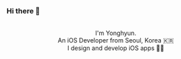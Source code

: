 ### Hi there 👋

<p align="center">
  <br>
  I'm Yonghyun.<br>
  An iOS Developer from Seoul, Korea 🇰🇷<br>
  I design and develop iOS apps 🧑‍💻
  <br>
</p>

<!--
**lygon55555/lygon55555** is a ✨ _special_ ✨ repository because its `README.md` (this file) appears on your GitHub profile.

Here are some ideas to get you started:

- 🔭 I’m currently working on ...
- 🌱 I’m currently learning ...
- 👯 I’m looking to collaborate on ...
- 🤔 I’m looking for help with ...
- 💬 Ask me about ...
- 📫 How to reach me: ...
- 😄 Pronouns: ...
- ⚡ Fun fact: ...
-->
